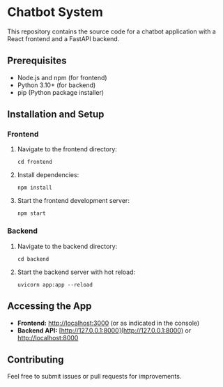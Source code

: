 # Chatbot System

This repository contains the source code for a chatbot application with a React frontend and a FastAPI backend.

## Prerequisites

- Node.js and npm (for frontend)
- Python 3.10+ (for backend)
- pip (Python package installer)

## Installation and Setup

### Frontend

1. Navigate to the frontend directory:
    ```
    cd frontend
    ```
2. Install dependencies:
    ```
    npm install
    ```
3. Start the frontend development server:
    ```
    npm start
    ```

### Backend

1. Navigate to the backend directory:
    ```
    cd backend
    ```
2. Start the backend server with hot reload:
    ```
    uvicorn app:app --reload
    ```

## Accessing the App

- **Frontend:** [http://localhost:3000](http://localhost:3000) (or as indicated in the console)
- **Backend API:** [http://127.0.0.1:8000](http://127.0.0.1:8000) or [http://localhost:8000](http://localhost:8000)

## Contributing

Feel free to submit issues or pull requests for improvements.
